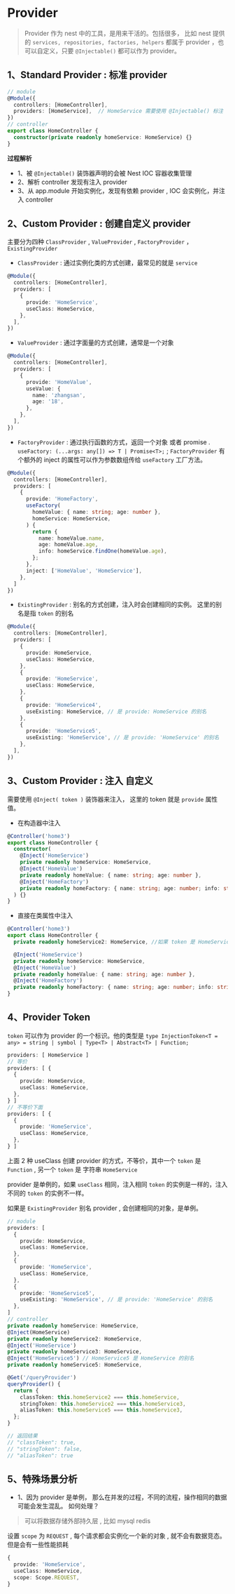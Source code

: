 # Provider

> Provider 作为 nest 中的工具，是用来干活的。包括很多， 比如 nest 提供的 `services, repositories, factories, helpers` 都属于 provider ，也可以自定义，只要 `@Injectable()` 都可以作为 provider。

## 1、Standard Provider : 标准 provider 

```ts
// module
@Module({
  controllers: [HomeController],
  providers: [HomeService],  // HomeService 需要使用 @Injectable() 标注
})
// controller
export class HomeController {
  constructor(private readonly homeService: HomeService) {}
}
```

**过程解析**

- 1、被 `@Injectable()` 装饰器声明的会被 Nest IOC 容器收集管理
- 2、解析 controller 发现有注入 provider
- 3、从 app.module 开始实例化，发现有依赖 provider , IOC 会实例化，并注入 controller

## 2、Custom Provider :  创建自定义 provider

主要分为四种 `ClassProvider` , `ValueProvider` , `FactoryProvider` ，`ExistingProvider`

- `ClassProvider` : 通过实例化类的方式创建，最常见的就是 `service`
```ts
@Module({
  controllers: [HomeController],
  providers: [
    {
      provide: 'HomeService',
      useClass: HomeService,
    },
  ],
})
```

- `ValueProvider` : 通过字面量的方式创建，通常是一个对象
```ts
@Module({
  controllers: [HomeController],
  providers: [
    {
      provide: 'HomeValue',
      useValue: {
        name: 'zhangsan',
        age: '18',
      },
    },
  ],
})
```
- `FactoryProvider` : 通过执行函数的方式，返回一个对象 或者 promise . `useFactory: (...args: any[]) => T | Promise<T>;` ; `FactoryProvider` 有个额外的 inject 的属性可以作为参数数组传给 `useFactory` 工厂方法。
```ts
@Module({
  controllers: [HomeController],
  providers: [
    {
      provide: 'HomeFactory',
      useFactory(
        homeValue: { name: string; age: number },
        homeService: HomeService,
      ) {
        return {
          name: homeValue.name,
          age: homeValue.age,
          info: homeService.findOne(homeValue.age),
        };
      },
      inject: ['HomeValue', 'HomeService'],
    },
  ]
})
```
- `ExistingProvider` : 别名的方式创建，注入时会创建相同的实例。 这里的别名是指 `token` 的别名
```ts
@Module({
  controllers: [HomeController],
  providers: [
    {
      provide: HomeService,
      useClass: HomeService,
    },
    {
      provide: 'HomeService',
      useClass: HomeService,
    },
    {
      provide: 'HomeService4',
      useExisting: HomeService, // 是 provide: HomeService 的别名
    },
    {
      provide: 'HomeService5',
      useExisting: 'HomeService', // 是 provide: 'HomeService' 的别名
    },
  ],
})
```

## 3、Custom Provider :  注入 自定义

需要使用 `@Inject( token )` 装饰器来注入， 这里的 token 就是 `provide` 属性值。 

- 在构造器中注入

```ts
@Controller('home3')
export class HomeController {
  constructor(
    @Inject('HomeService')
    private readonly homeService: HomeService,
    @Inject('HomeValue')
    private readonly homeValue: { name: string; age: number },
    @Inject('HomeFactory')
    private readonly homeFactory: { name: string; age: number; info: string },
  ) {}
}
```
- 直接在类属性中注入
```ts
@Controller('home3')
export class HomeController {
  private readonly homeService2: HomeService, //如果 token 是 HomeService 类，会自动注入，不需要手动 @Inject()

  @Inject('HomeService')
  private readonly homeService: HomeService,
  @Inject('HomeValue')
  private readonly homeValue: { name: string; age: number },
  @Inject('HomeFactory')
  private readonly homeFactory: { name: string; age: number; info: string },
}
```

## 4、Provider Token

`token` 可以作为 provider 的一个标识。他的类型是 `type InjectionToken<T = any> = string | symbol | Type<T> | Abstract<T> | Function;`

```ts
providers: [ HomeService ]
// 等价
providers: [ {
  {
    provide: HomeService,
    useClass: HomeService,
  },
} ]
// 不等价下面
providers: [ {
  {
    provide: 'HomeService',
    useClass: HomeService,
  },
} ]
```

上面 2 种 useClass 创建 provider 的方式，不等价，其中一个 `token` 是 `Function` , 另一个 `token` 是 字符串 `HomeService`

provider 是单例的，如果 `useClass` 相同，注入相同 `token` 的实例是一样的，注入不同的 `token` 的实例不一样。

如果是 `ExistingProvider` 别名 provider , 会创建相同的对象，是单例。

```ts
// module
providers: [
  {
    provide: HomeService,
    useClass: HomeService,
  },
  {
    provide: 'HomeService',
    useClass: HomeService,
  },
  {
    provide: 'HomeService5',
    useExisting: 'HomeService', // 是 provide: 'HomeService' 的别名
  },
]
// controller
private readonly homeService: HomeService,
@Inject(HomeService)
private readonly homeService2: HomeService,
@Inject('HomeService')
private readonly homeService3: HomeService,
@Inject('HomeService5') // HomeService5 是 HomeService 的别名
private readonly homeService5: HomeService,

@Get('/queryProvider')
queryProvider() {
  return {
    classToken: this.homeService2 === this.homeService,
    stringToken: this.homeService2 === this.homeService3,
    aliasToken: this.homeService5 === this.homeService3,
  };
}

// 返回结果
// "classToken": true,
// "stringToken": false,
// "aliasToken": true
```

## 5、特殊场景分析

- 1、因为 provider 是单例， 那么在并发的过程，不同的流程，操作相同的数据可能会发生混乱。 如何处理？ 

> 可以将数据存储外部持久层 , 比如 mysql redis

设置 `scope` 为 `REQUEST` , 每个请求都会实例化一个新的对象 , 就不会有数据竞态。 但是会有一些性能损耗

```ts
{
  provide: 'HomeService',
  useClass: HomeService,
  scope: Scope.REQUEST,
}
```
